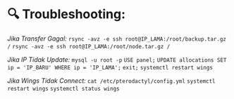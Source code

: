 # 🔍 Troubleshooting:

*Jika Transfer Gagal:*
```rsync -avz -e ssh root@IP_LAMA:/root/backup.tar.gz /```
```rsync -avz -e ssh root@IP_LAMA:/root/node.tar.gz /```

*Jika IP Tidak Update:*
```mysql -u root -p```
```USE panel;```
```UPDATE allocations SET ip = 'IP_BARU' WHERE ip = 'IP_LAMA';```
```exit;```
```systemctl restart wings```

*Jika Wings Tidak Connect:*
```cat /etc/pterodactyl/config.yml```
```systemctl restart wings```
```systemctl status wings```